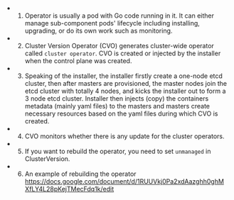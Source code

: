 * 1. Operator is usually a pod with Go code running in it. It can either manage sub-component pods' lifecycle including installing, upgrading, or do its own work such as monitoring.

* 2. Cluster Version Operator (CVO) generates cluster-wide operator called `cluster operator`. CVO is created or injected by the installer when the control plane was created.

* 3. Speaking of the installer, the installer firstly create a one-node etcd cluster, then after masters are provisioned, the master nodes join the etcd cluster with totally 4 nodes, and kicks the installer out to form a 3 node etcd cluster. Installer then injects (copy) the containers metadata (mainly yaml files) to the masters and masters create necessary resources based on the yaml files during which CVO is created.

* 4. CVO monitors whether there is any update for the cluster operators.

* 5. If you want to rebuild the operator, you need to set `unmanaged` in ClusterVersion.

* 6. An example of rebuilding the operator https://docs.google.com/document/d/1RUUVkj0Pa2xdAazghh0ghMXfLY4L28pKejTMecFdq1k/edit 
